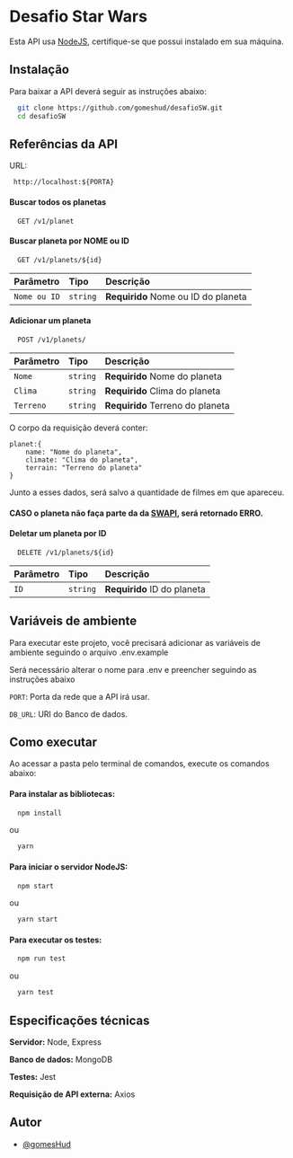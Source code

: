 # Desafio Star Wars

Esta API usa [NodeJS](https://nodejs.org/en/), certifique-se que possui instalado em sua máquina.

## Instalação

Para baixar a API deverá seguir as instruções abaixo:

```bash
  git clone https://github.com/gomeshud/desafioSW.git
  cd desafioSW
```

## Referências da API

URL:

```
 http://localhost:${PORTA}
```

#### Buscar todos os planetas

```http
  GET /v1/planet
```

#### Buscar planeta por NOME ou ID

```http
  GET /v1/planets/${id}
```

| Parâmetro    | Tipo     | Descrição                           |
| :----------- | :------- | :---------------------------------- |
| `Nome ou ID` | `string` | **Requirido** Nome ou ID do planeta |

#### Adicionar um planeta

```http
  POST /v1/planets/
```

| Parâmetro | Tipo     | Descrição                        |
| :-------- | :------- | :------------------------------- |
| `Nome`    | `string` | **Requirido** Nome do planeta    |
| `Clima`   | `string` | **Requirido** Clima do planeta   |
| `Terreno` | `string` | **Requirido** Terreno do planeta |

O corpo da requisição deverá conter:

```
planet:{
    name: "Nome do planeta",
    climate: "Clima do planeta",
    terrain: "Terreno do planeta"
}
```

Junto a esses dados, será salvo a quantidade de filmes em que apareceu.

#### CASO o planeta não faça parte da da [SWAPI](https://swapi.dev/), será retornado ERRO.

#### Deletar um planeta por ID

```http
  DELETE /v1/planets/${id}
```

| Parâmetro | Tipo     | Descrição                   |
| :-------- | :------- | :-------------------------- |
| `ID`      | `string` | **Requirido** ID do planeta |

## Variáveis de ambiente

Para executar este projeto, você precisará adicionar as variáveis de ambiente seguindo o arquivo .env.example

Será necessário alterar o nome para .env e preencher seguindo as instruções abaixo

`PORT`: Porta da rede que a API irá usar.

`DB_URL`: URI do Banco de dados.

## Como executar

Ao acessar a pasta pelo terminal de comandos, execute os comandos abaixo:

#### Para instalar as bibliotecas:

```bash
  npm install
```

ou

```bash
  yarn
```

#### Para iniciar o servidor NodeJS:

```bash
  npm start
```

ou

```bash
  yarn start
```

#### Para executar os testes:

```bash
  npm run test
```

ou

```bash
  yarn test
```

## Especificações técnicas

**Servidor:** Node, Express

**Banco de dados:** MongoDB

**Testes:** Jest

**Requisição de API externa:** Axios

## Autor

- [@gomesHud](https://www.github.com/gomeshud)
